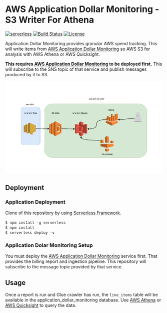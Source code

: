 # AWS Application Dollar Monitoring - S3 Writer For Athena
[![serverless](http://public.serverless.com/badges/v3.svg)](http://www.serverless.com)
[![Build Status](https://travis-ci.org/ServerlessOpsIO/aws-admi-s3-writer.svg?branch=master)](https://travis-ci.org/ServerlessOpsIO/aws-adm-s3-writer)
[![License](https://img.shields.io/badge/License-BSD%202--Clause-orange.svg)](https://opensource.org/licenses/BSD-2-Clause)

Application Dollar Monitoring provides granular AWS spend tracking. This will write items from [AWS Application Dollar Monitoring](https://github.com/ServerlessOpsIO/aws-application-dollar-monitoring/) so AWS S3 for analysis with AWS Athena or AWS Quicksight.

**This requires [AWS Application Dollar Monitoring]() to be deployed first.** This will subscribe to the SNS topic of that service and publish messages produced by it to S3.

![System Architecture](/diagram.png?raw=true "System Architecture")

## Deployment
### Application Deployment
Clone of this repository by using [Serverless Framework](https://serverless.com/).

```
$ npm install -g serverless
$ npm install
$ serverless deploy -v
```
### Application Dolar Monitoring Setup
You must deploy the [AWS Application Dollar Monitoring](https://github.com/ServerlessOpsIO/aws-application-dollar-monitoring/) service first.  That provides the billing report and ingestion pipeline.  This repository will subscribe to the message topic provided by that service.

## Usage
Once a report is run and Glue crawler has run, the `line_items` table will be available in the application_dollar_monitoring database.  Use [AWS Athena](https://aws.amazon.com/athena/) or [AWS Quicksight](https://aws.amazon.com/quicksight/) to query the data.
